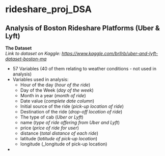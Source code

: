 # rideshare_proj_DSA
## Analysis of Boston Rideshare Platforms (Uber & Lyft)
**The Dataset**  
_Link to dataset on Kaggle: https://www.kaggle.com/brllrb/uber-and-lyft-dataset-boston-ma_  
- 57 Variables (40 of them relating to weather conditions - not used in analysis)  
-  Variables used in analysis:  
	- Hour of the day (_hour of the ride_)  
	- Day of the Week (_day of the week_)  
	- Month in a year (_month of ride_)  
	- Date value (_complete date column_)  
	- Initial source of the ride (_pick-up location of ride_)  
	- Destination of the ride (_drop-off location of ride_)  
	- The type of cab (_Uber or  Lyft_)  
	- name (_type of ride offering from Uber and Lyft_)  
	- price (_price of ride for user_)  
	- distance (_total distance of each ride_)  
	- latitude (_latitude of pick-up location_)  
	- longitude (_longitude of pick-up location)  
- 
